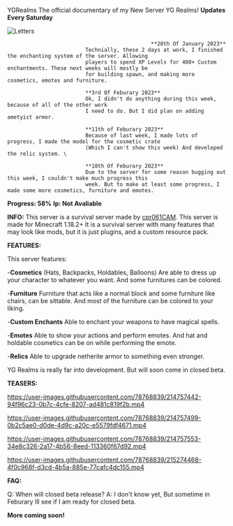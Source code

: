 YGRealms
                           The official documentary of my New Server YG Realms! **Updates Every Saturday**


![Letters](https://user-images.githubusercontent.com/78768839/214756264-fdf15acb-5acf-408f-a8e1-e9bc404afd15.png)

                                                  **28th Of January 2023**
                             Technially, these 2 days at work, I finished the enchanting system of the server. Allowing 
                             players to spend XP Levels for 400+ Custom enchantments. These next weeks will mostly be
                             for building spawn, and making more cosmetics, emotes and furniture.
                             
                             **3rd Of Feburary 2023**
                             Ok, I didn't do anything during this week, because of all of the other work
                             I need to do. But I did plan on adding ametyist armor.
                             
                             **11th of Feburary 2023**
                             Because of last week, I made lots of progress, I made the model for the cosmetic crate
                             (Which I can't show this week) And developed the relic system. \
                             
                             **18th Of Feburary 2023**
                             Due to the server for some reason bugging out this week, I couldn't make much progress this
                             week. But to make at least some progress, I made some more cosmetics, furniture and emotes.


**Progress: 58%** **Ip: Not Avaliable**

**INFO:**
This server is a survival server made by [cpr061CAM](https://www.youtube.com/channel/UCIRwB87RPw18FPxd780O5nw). This server is made for Minecraft 1.18.2+
It is a survival server with many features that may look like mods, but it is just plugins, and a custom resource pack.

**FEATURES:**

This server features:

-**Cosmetics** (Hats, Backpacks, Holdables, Balloons)
Are able to dress up your character to whatever you want. And some furnitures can be colored.

-**Furniture**
Furniture that acts like a normal block and some furniture like chairs, 
can be sittable. And most of the furniture can be colored to your liking.

-**Custom Enchants**
Able to enchant your weapons to have magical spells.

-**Emotes**
Able to show your actions and perform emotes. And hat and holdable cosmetics can be on while performing the emote.

-**Relics**
Able to upgrade netherite armor to something even stronger.

YG Realms is really far into development. But will soon come in closed beta.

**TEASERS:**

https://user-images.githubusercontent.com/78768839/214757442-94f96c23-0b7c-4cfe-8207-ad481c819f2b.mp4

https://user-images.githubusercontent.com/78768839/214757499-0b2c5ae0-d0de-4d9c-a20c-e5579fdf4671.mp4

https://user-images.githubusercontent.com/78768839/214757553-34e8c326-2a17-4b56-8eed-113360f67d92.mp4

https://user-images.githubusercontent.com/78768839/215274468-4f0c968f-d3cd-4b5a-885e-77cafc4dc155.mp4

**FAQ:**

Q: When will closed beta release?
A: I don't know yet, But sometime in Feburary Ill see if I am ready for closed
beta.

**More coming soon!**



